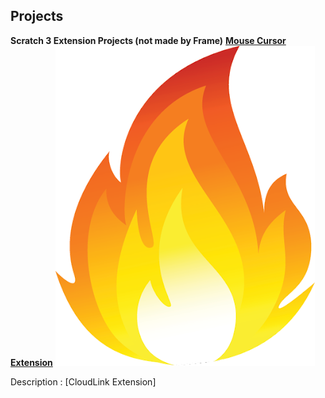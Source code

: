 ## Projects

**Scratch 3 Extension Projects (not made by Frame)**
**[Mouse Cursor Extension](https://github.com/Samq64/scratch-extensions)**
![Image of Yaktocat](https://raw.githubusercontent.com/FrameTuning/Frame/gh-pages/fire%20vector%20art.png)

Description :
[CloudLink Extension]
